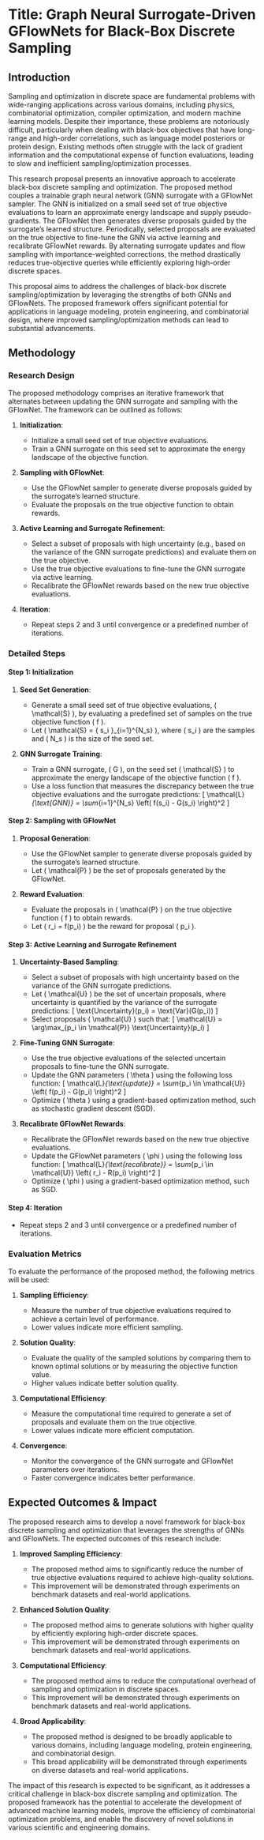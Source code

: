 # Title: Graph Neural Surrogate-Driven GFlowNets for Black-Box Discrete Sampling

## Introduction

Sampling and optimization in discrete space are fundamental problems with wide-ranging applications across various domains, including physics, combinatorial optimization, compiler optimization, and modern machine learning models. Despite their importance, these problems are notoriously difficult, particularly when dealing with black-box objectives that have long-range and high-order correlations, such as language model posteriors or protein design. Existing methods often struggle with the lack of gradient information and the computational expense of function evaluations, leading to slow and inefficient sampling/optimization processes.

This research proposal presents an innovative approach to accelerate black-box discrete sampling and optimization. The proposed method couples a trainable graph neural network (GNN) surrogate with a GFlowNet sampler. The GNN is initialized on a small seed set of true objective evaluations to learn an approximate energy landscape and supply pseudo-gradients. The GFlowNet then generates diverse proposals guided by the surrogate’s learned structure. Periodically, selected proposals are evaluated on the true objective to fine-tune the GNN via active learning and recalibrate GFlowNet rewards. By alternating surrogate updates and flow sampling with importance-weighted corrections, the method drastically reduces true-objective queries while efficiently exploring high-order discrete spaces.

This proposal aims to address the challenges of black-box discrete sampling/optimization by leveraging the strengths of both GNNs and GFlowNets. The proposed framework offers significant potential for applications in language modeling, protein engineering, and combinatorial design, where improved sampling/optimization methods can lead to substantial advancements.

## Methodology

### Research Design

The proposed methodology comprises an iterative framework that alternates between updating the GNN surrogate and sampling with the GFlowNet. The framework can be outlined as follows:

1. **Initialization**:
   - Initialize a small seed set of true objective evaluations.
   - Train a GNN surrogate on this seed set to approximate the energy landscape of the objective function.

2. **Sampling with GFlowNet**:
   - Use the GFlowNet sampler to generate diverse proposals guided by the surrogate’s learned structure.
   - Evaluate the proposals on the true objective function to obtain rewards.

3. **Active Learning and Surrogate Refinement**:
   - Select a subset of proposals with high uncertainty (e.g., based on the variance of the GNN surrogate predictions) and evaluate them on the true objective.
   - Use the true objective evaluations to fine-tune the GNN surrogate via active learning.
   - Recalibrate the GFlowNet rewards based on the new true objective evaluations.

4. **Iteration**:
   - Repeat steps 2 and 3 until convergence or a predefined number of iterations.

### Detailed Steps

#### Step 1: Initialization

1. **Seed Set Generation**:
   - Generate a small seed set of true objective evaluations, \( \mathcal{S} \), by evaluating a predefined set of samples on the true objective function \( f \).
   - Let \( \mathcal{S} = \{ s_i \}_{i=1}^{N_s} \), where \( s_i \) are the samples and \( N_s \) is the size of the seed set.

2. **GNN Surrogate Training**:
   - Train a GNN surrogate, \( G \), on the seed set \( \mathcal{S} \) to approximate the energy landscape of the objective function \( f \).
   - Use a loss function that measures the discrepancy between the true objective evaluations and the surrogate predictions:
     \[
     \mathcal{L}_{\text{GNN}} = \sum_{i=1}^{N_s} \left( f(s_i) - G(s_i) \right)^2
     \]

#### Step 2: Sampling with GFlowNet

1. **Proposal Generation**:
   - Use the GFlowNet sampler to generate diverse proposals guided by the surrogate’s learned structure.
   - Let \( \mathcal{P} \) be the set of proposals generated by the GFlowNet.

2. **Reward Evaluation**:
   - Evaluate the proposals in \( \mathcal{P} \) on the true objective function \( f \) to obtain rewards.
   - Let \( r_i = f(p_i) \) be the reward for proposal \( p_i \).

#### Step 3: Active Learning and Surrogate Refinement

1. **Uncertainty-Based Sampling**:
   - Select a subset of proposals with high uncertainty based on the variance of the GNN surrogate predictions.
   - Let \( \mathcal{U} \) be the set of uncertain proposals, where uncertainty is quantified by the variance of the surrogate predictions:
     \[
     \text{Uncertainty}(p_i) = \text{Var}(G(p_i))
     \]
   - Select proposals \( \mathcal{U} \) such that:
     \[
     \mathcal{U} = \arg\max_{p_i \in \mathcal{P}} \text{Uncertainty}(p_i)
     \]

2. **Fine-Tuning GNN Surrogate**:
   - Use the true objective evaluations of the selected uncertain proposals to fine-tune the GNN surrogate.
   - Update the GNN parameters \( \theta \) using the following loss function:
     \[
     \mathcal{L}_{\text{update}} = \sum_{p_i \in \mathcal{U}} \left( f(p_i) - G(p_i) \right)^2
     \]
   - Optimize \( \theta \) using a gradient-based optimization method, such as stochastic gradient descent (SGD).

3. **Recalibrate GFlowNet Rewards**:
   - Recalibrate the GFlowNet rewards based on the new true objective evaluations.
   - Update the GFlowNet parameters \( \phi \) using the following loss function:
     \[
     \mathcal{L}_{\text{recalibrate}} = \sum_{p_i \in \mathcal{U}} \left( r_i - R(p_i) \right)^2
     \]
   - Optimize \( \phi \) using a gradient-based optimization method, such as SGD.

#### Step 4: Iteration

- Repeat steps 2 and 3 until convergence or a predefined number of iterations.

### Evaluation Metrics

To evaluate the performance of the proposed method, the following metrics will be used:

1. **Sampling Efficiency**:
   - Measure the number of true objective evaluations required to achieve a certain level of performance.
   - Lower values indicate more efficient sampling.

2. **Solution Quality**:
   - Evaluate the quality of the sampled solutions by comparing them to known optimal solutions or by measuring the objective function value.
   - Higher values indicate better solution quality.

3. **Computational Efficiency**:
   - Measure the computational time required to generate a set of proposals and evaluate them on the true objective.
   - Lower values indicate more efficient computation.

4. **Convergence**:
   - Monitor the convergence of the GNN surrogate and GFlowNet parameters over iterations.
   - Faster convergence indicates better performance.

## Expected Outcomes & Impact

The proposed research aims to develop a novel framework for black-box discrete sampling and optimization that leverages the strengths of GNNs and GFlowNets. The expected outcomes of this research include:

1. **Improved Sampling Efficiency**:
   - The proposed method aims to significantly reduce the number of true objective evaluations required to achieve high-quality solutions.
   - This improvement will be demonstrated through experiments on benchmark datasets and real-world applications.

2. **Enhanced Solution Quality**:
   - The proposed method aims to generate solutions with higher quality by efficiently exploring high-order discrete spaces.
   - This improvement will be demonstrated through experiments on benchmark datasets and real-world applications.

3. **Computational Efficiency**:
   - The proposed method aims to reduce the computational overhead of sampling and optimization in discrete spaces.
   - This improvement will be demonstrated through experiments on benchmark datasets and real-world applications.

4. **Broad Applicability**:
   - The proposed method is designed to be broadly applicable to various domains, including language modeling, protein engineering, and combinatorial design.
   - This broad applicability will be demonstrated through experiments on diverse datasets and real-world applications.

The impact of this research is expected to be significant, as it addresses a critical challenge in black-box discrete sampling and optimization. The proposed framework has the potential to accelerate the development of advanced machine learning models, improve the efficiency of combinatorial optimization problems, and enable the discovery of novel solutions in various scientific and engineering domains.